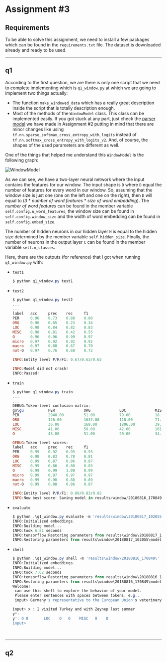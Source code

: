 # Assignment #3

## Requirements

To be able to solve this assignment, we need to install a few packages which can be found in the `requirements.txt` file. The dataset is downloaded already and ready to be used. 

---

## q1

According to the first question, we are there is only one script that we need to complete implementing which is `q1_window.py` at which we are going to implement two things actually:

- The function `make_windowed_data` which has a really great description inside the script that is totally description enough.
- Most of the methods of the `WindowModel` class. This class can be implemented easily. If you got stuck at any part, just check the [parser model](https://github.com/Anwarvic/Stanford_CS224n--NLP-with-Deep-Learning/blob/master/Assignment%2002/assignment2/q2_parser_model.py) we have made in Assignment #2 putting in mind that there are minor changes like using `tf.nn.sparse_softmax_cross_entropy_with_logits` instead of `tf.nn.softmax_cross_entropy_with_logits_v2`. And, of course, the shapes of the used parameters are different as well.

One of the things that helped me understand this `WindowModel` is the following graph:

![WindowModel](http://www.mediafire.com/convkey/3627/8oj7mhrkiyfjxx1zg.jpg)

As we can see, we have a two-layer neural network where the input contains the features for our window. The input shape is `D` where `D` equal the number of features for every word in our window. So, assuming that the window size is just one (one on the left and one on the right), then `D` will equal to (*3* * *number of word feature*s * *size of word embedding*). The *number of word features* can be found in the member variable `self.config.n_word_features`, the window size can be found in `self.config.window_size` and the width of word embedding can be found in `self.config.embed_size`.

The number of hidden neurons in our hidden layer `H` is equal to the hidden size determined by the member variable `self.hidden_size`. Finally, the number of neurons in the output layer `C` can be found in the member variable `self.n_classes`.



Here, there are the outputs (for reference) that I got when running `q1_window.py`  with:

- `test1`

  ```powershell
  $ python q1_window.py test1
  ```

- `test2`

  ```powershell
  $ python q1_window.py test2
  ...
  ...
  label   acc     prec    rec     f1
  PER     0.96    0.73    0.88    0.80
  ORG     0.96    0.65    0.23    0.34
  LOC     0.98    0.84    0.82    0.83
  MISC    0.98    0.81    0.42    0.55
  O       0.96    0.96    0.99    0.97
  micro   0.97    0.92    0.92    0.92
  macro   0.97    0.80    0.67    0.70
  not-O   0.97    0.76    0.68    0.72

  INFO:Entity level P/R/F1: 0.67/0.63/0.65

  INFO:Model did not crash!
  INFO:Passed!
  ```

- `train`

  ```powershell
  $ python q1_window.py train
  ...
  ...
  DEBUG:Token-level confusion matrix:
  go\gu           PER             ORG             LOC             MISC            O
  PER             2940.00         51.00           79.00           18.00           61.00
  ORG             126.00          1637.00         118.00          71.00           140.00
  LOC             36.00           168.00          1806.00         39.00           45.00
  MISC            41.00           58.00           42.00           1016.00         111.00
  O               43.00           51.00           20.00           34.00           42611.00

  DEBUG:Token-level scores:
  label   acc     prec    rec     f1
  PER     0.99    0.92    0.93    0.93
  ORG     0.98    0.83    0.78    0.81
  LOC     0.99    0.87    0.86    0.87
  MISC    0.99    0.86    0.80    0.83
  O       0.99    0.99    1.00    0.99
  micro   0.99    0.97    0.97    0.97
  macro   0.99    0.90    0.88    0.89
  not-O   0.99    0.88    0.86    0.87

  INFO:Entity level P/R/F1: 0.80/0.83/0.82
  INFO:New best score! Saving model in results/window/20180816_170849/model.weights
  ```

- `evaluate`

  ```powershell
  $ python .\q1_window.py evaluate -m 'results\window\20180817_102055\' > 'results\window\20180817_102055\results.txt'
  INFO:Initialized embeddings.
  INFO:Building model...
  INFO:took 6.81 seconds
  INFO:tensorflow:Restoring parameters from results\window\20180817_102055\model.weights
  INFO:Restoring parameters from results\window\20180817_102055\model.weights
  ```

- `shell`

  ```powershell
  $ python .\q1_window.py shell -m 'results\window\20180816_170849\'
  INFO:Initialized embeddings.
  INFO:Building model...
  INFO:took 7.62 seconds
  INFO:tensorflow:Restoring parameters from results\window\20180816_170849\model.weights
  INFO:Restoring parameters from results\window\20180816_170849\model.weights
  Welcome!
   can use this shell to explore the behavior of your model.
   Please enter sentences with spaces between tokens, e.g.,
   input> Germany's representative to the European Union's veterinary committee.

  input> x : I visited Turkey and with Zeynep last summer
  y*:
  y': O O       LOC    O   O    MISC   O    O
  input>
  ```

  ​

---

## q2

